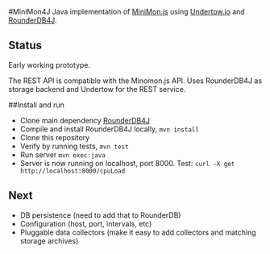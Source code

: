 #MiniMon4J
Java implementation of [MiniMon.js](https://github.com/aweijnitz/MiniMon) using [Undertow.io](http://undertow.io/) and [RounderDB4J](https://github.com/aweijnitz/RounderDB4J).

## Status
Early working prototype. 

The REST API is compatible with the Minomon.js API. Uses RounderDB4J as storage backend and Undertow for the REST service.


##Install and run
- Clone main dependency [RounderDB4J](https://github.com/aweijnitz/RounderDB4J)
- Compile and install RounderDB4J locally, `mvn install`
- Clone this repository
- Verify by running tests, `mvn test`
- Run server `mvn exec:java`
- Server is now running on localhost, port 8000. Test: `curl -X get http://localhost:8000/cpuLoad`

## Next
- DB persistence (need to add that to RounderDB)
- Configuration (host, port, intervals, etc)
- Pluggable data collectors (make it easy to add collectors and matching storage archives) 

